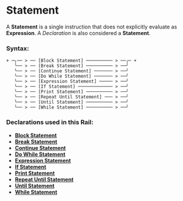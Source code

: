
# Statement

A **Statement** is a single instruction that does
not explicitly evaluate as **Expression**.
A *Declaration* is also considered a **Statement**.

### Syntax:

    + ─╮── > ── [Block Statement] ────────── > ──╭─ +
       ╰── > ── [Break Statement] ────────── > ──╯
       ╰── > ── [Continue Statement] ─────── > ──╯
       ╰── > ── [Do While Statement] ─────── > ──╯
       ╰── > ── [Expression Statement] ───── > ──╯
       ╰── > ── [If Statement] ───────────── > ──╯
       ╰── > ── [Print Statement] ────────── > ──╯
       ╰── > ── [Repeat Until Statement] ─── > ──╯
       ╰── > ── [Until Statement] ────────── > ──╯
       ╰── > ── [While Statement] ────────── > ──╯

### Declarations used in this Rail:

- [**Block Statement**](ST-Block.md)
- [**Break Statement**](ST-Break.md)
- [**Continue Statement**](ST-Continue.md)
- [**Do While Statement**](ST-Do-While.md)
- [**Expression Statement**](ST-Expression.md)
- [**If Statement**](ST-If.md)
- [**Print Statement**](ST-Print.md)
- [**Repeat Until Statement**](ST-Repeat-Until.md)
- [**Until Statement**](ST-Until.md)
- [**While Statement**](ST-While.md)
